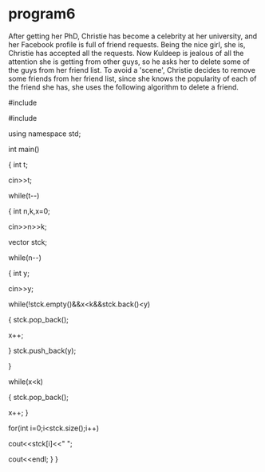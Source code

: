# program6
After getting her PhD, Christie has become a celebrity at her university, and her
Facebook profile is full of friend requests. Being the nice girl, she is, Christie has
accepted all the requests.
Now Kuldeep is jealous of all the attention she is getting from other guys, so he asks
her to delete some of the guys from her friend list.
To avoid a 'scene', Christie decides to remove some friends from her friend list, since
she knows the popularity of each of the friend she has, she uses the following
algorithm to delete a friend.

#include<iostream>
  
#include<vector>
  
using namespace std;

int main()

{
int t;

cin>>t;

while(t--)

{
int n,k,x=0;

cin>>n>>k;

vector<int> stck;
  
while(n--)

{
int y;

cin>>y;

while(!stck.empty()&&x<k&&stck.back()<y)

{
stck.pop_back();

x++;

}
stck.push_back(y);

}

while(x<k)

{
stck.pop_back();

x++;
}

for(int i=0;i<stck.size();i++)

cout<<stck[i]<<" ";

cout<<endl;
}
}

